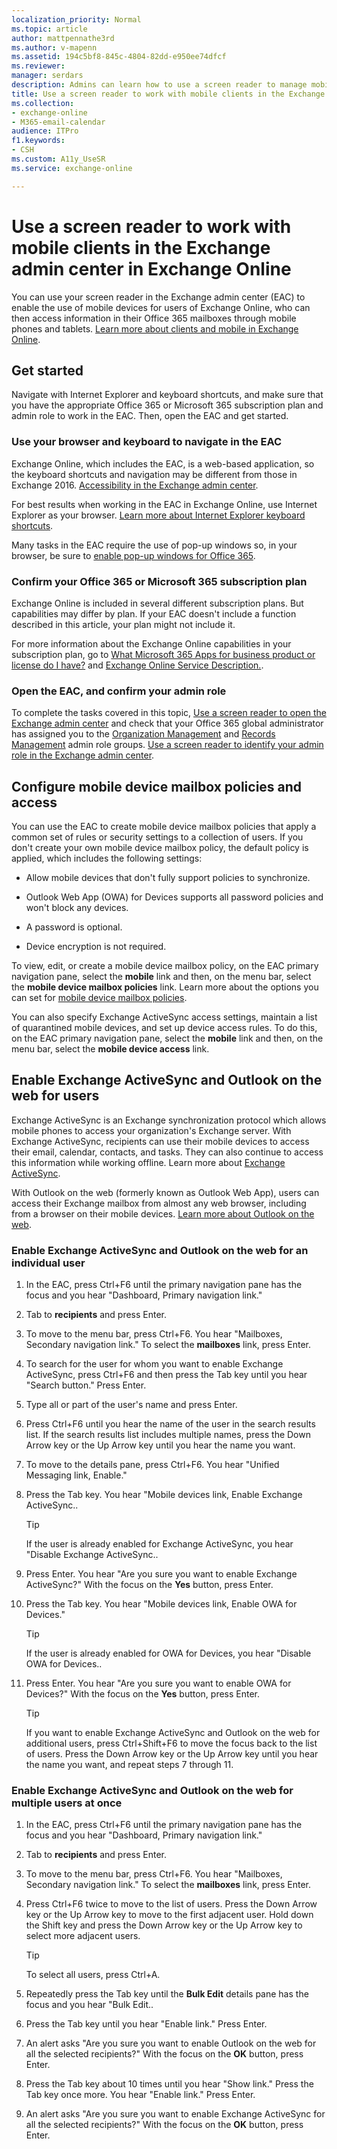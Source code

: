 ```yaml
---
localization_priority: Normal
ms.topic: article
author: mattpennathe3rd
ms.author: v-mapenn
ms.assetid: 194c5bf8-845c-4804-82dd-e950ee74dfcf
ms.reviewer: 
manager: serdars
description: Admins can learn how to use a screen reader to manage mobile devices in the Exchange admin center (EAC) in Exchange Online.
title: Use a screen reader to work with mobile clients in the Exchange admin center in Exchange Online
ms.collection: 
- exchange-online
- M365-email-calendar
audience: ITPro
f1.keywords:
- CSH
ms.custom: A11y_UseSR
ms.service: exchange-online

---
```


# Use a screen reader to work with mobile clients in the Exchange admin center in Exchange Online

You can use your screen reader in the Exchange admin center (EAC) to enable the use of mobile devices for users of Exchange Online, who can then access information in their Office 365 mailboxes through mobile phones and tablets. [Learn more about clients and mobile in Exchange Online](https://go.microsoft.com/fwlink/p/?LinkId=799148).

## Get started

Navigate with Internet Explorer and keyboard shortcuts, and make sure that you have the appropriate Office 365 or Microsoft 365 subscription plan and admin role to work in the EAC. Then, open the EAC and get started.

### Use your browser and keyboard to navigate in the EAC

Exchange Online, which includes the EAC, is a web-based application, so the keyboard shortcuts and navigation may be different from those in Exchange 2016. [Accessibility in the Exchange admin center](accessibility-in-exchange-admin-center.md).

For best results when working in the EAC in Exchange Online, use Internet Explorer as your browser. [Learn more about Internet Explorer keyboard shortcuts](https://go.microsoft.com/fwlink/p/?LinkID=787614).

Many tasks in the EAC require the use of pop-up windows so, in your browser, be sure to [enable pop-up windows for Office 365](https://go.microsoft.com/fwlink/p/?LinkID=317550).

### Confirm your Office 365 or Microsoft 365 subscription plan

Exchange Online is included in several different subscription plans. But capabilities may differ by plan. If your EAC doesn't include a function described in this article, your plan might not include it.

For more information about the Exchange Online capabilities in your subscription plan, go to [What Microsoft 365 Apps for business product or license do I have?](https://support.office.com/article/f8ab5e25-bf3f-4a47-b264-174b1ee925fd
) and [Exchange Online Service Description.](https://docs.microsoft.com/office365/servicedescriptions/exchange-online-service-description/exchange-online-service-description
).

### Open the EAC, and confirm your admin role

To complete the tasks covered in this topic, [Use a screen reader to open the Exchange admin center](use-screen-reader-to-open-exchange-admin-center.md) and check that your Office 365 global administrator has assigned you to the [Organization Management](https://go.microsoft.com/fwlink/p/?LinkId=797868) and [Records Management](https://go.microsoft.com/fwlink/p/?LinkId=798797) admin role groups. [Use a screen reader to identify your admin role in the Exchange admin center](use-screen-reader-to-identify-admin-role-in-exchange-admin-center.md).

## Configure mobile device mailbox policies and access

You can use the EAC to create mobile device mailbox policies that apply a common set of rules or security settings to a collection of users. If you don't create your own mobile device mailbox policy, the default policy is applied, which includes the following settings:

- Allow mobile devices that don't fully support policies to synchronize.

- Outlook Web App (OWA) for Devices supports all password policies and won't block any devices.

- A password is optional.

- Device encryption is not required.

To view, edit, or create a mobile device mailbox policy, on the EAC primary navigation pane, select the **mobile** link and then, on the menu bar, select the **mobile device mailbox policies** link. Learn more about the options you can set for [mobile device mailbox policies](https://go.microsoft.com/fwlink/p/?LinkId=799148).

You can also specify Exchange ActiveSync access settings, maintain a list of quarantined mobile devices, and set up device access rules. To do this, on the EAC primary navigation pane, select the **mobile** link and then, on the menu bar, select the **mobile device access** link.

## Enable Exchange ActiveSync and Outlook on the web for users

Exchange ActiveSync is an Exchange synchronization protocol which allows mobile phones to access your organization's Exchange server. With Exchange ActiveSync, recipients can use their mobile devices to access their email, calendar, contacts, and tasks. They can also continue to access this information while working offline. Learn more about [Exchange ActiveSync](https://go.microsoft.com/fwlink/p/?LinkId=799149).

With Outlook on the web (formerly known as Outlook Web App), users can access their Exchange mailbox from almost any web browser, including from a browser on their mobile devices. [Learn more about Outlook on the web](https://go.microsoft.com/fwlink/p/?LinkId=799150).

### Enable Exchange ActiveSync and Outlook on the web for an individual user

1. In the EAC, press Ctrl+F6 until the primary navigation pane has the focus and you hear "Dashboard, Primary navigation link."

2. Tab to **recipients** and press Enter.

3. To move to the menu bar, press Ctrl+F6. You hear "Mailboxes, Secondary navigation link." To select the **mailboxes** link, press Enter.

4. To search for the user for whom you want to enable Exchange ActiveSync, press Ctrl+F6 and then press the Tab key until you hear "Search button." Press Enter.

5. Type all or part of the user's name and press Enter.

6. Press Ctrl+F6 until you hear the name of the user in the search results list. If the search results list includes multiple names, press the Down Arrow key or the Up Arrow key until you hear the name you want.

7. To move to the details pane, press Ctrl+F6. You hear "Unified Messaging link, Enable."

8. Press the Tab key. You hear "Mobile devices link, Enable Exchange ActiveSync..

   > [!TIP]
   > If the user is already enabled for Exchange ActiveSync, you hear "Disable Exchange ActiveSync..

9. Press Enter. You hear "Are you sure you want to enable Exchange ActiveSync?" With the focus on the **Yes** button, press Enter.

10. Press the Tab key. You hear "Mobile devices link, Enable OWA for Devices."

    > [!TIP]
    > If the user is already enabled for OWA for Devices, you hear "Disable OWA for Devices..

11. Press Enter. You hear "Are you sure you want to enable OWA for Devices?" With the focus on the **Yes** button, press Enter.

    > [!TIP]
    > If you want to enable Exchange ActiveSync and Outlook on the web for additional users, press Ctrl+Shift+F6 to move the focus back to the list of users. Press the Down Arrow key or the Up Arrow key until you hear the name you want, and repeat steps 7 through 11.

### Enable Exchange ActiveSync and Outlook on the web for multiple users at once

1. In the EAC, press Ctrl+F6 until the primary navigation pane has the focus and you hear "Dashboard, Primary navigation link."

2. Tab to **recipients** and press Enter.

3. To move to the menu bar, press Ctrl+F6. You hear "Mailboxes, Secondary navigation link." To select the **mailboxes** link, press Enter.

4. Press Ctrl+F6 twice to move to the list of users. Press the Down Arrow key or the Up Arrow key to move to the first adjacent user. Hold down the Shift key and press the Down Arrow key or the Up Arrow key to select more adjacent users.

   > [!TIP]
   > To select all users, press Ctrl+A.

5. Repeatedly press the Tab key until the **Bulk Edit** details pane has the focus and you hear "Bulk Edit..

6. Press the Tab key until you hear "Enable link." Press Enter.

7. An alert asks "Are you sure you want to enable Outlook on the web for all the selected recipients?" With the focus on the **OK** button, press Enter.

8. Press the Tab key about 10 times until you hear "Show link." Press the Tab key once more. You hear "Enable link." Press Enter.

9. An alert asks "Are you sure you want to enable Exchange ActiveSync for all the selected recipients?" With the focus on the **OK** button, press Enter.
